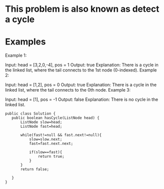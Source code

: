 # This problem is also known as detect a cycle

# Examples
Example 1:


Input: head = [3,2,0,-4], pos = 1
Output: true
Explanation: There is a cycle in the linked list, where the tail connects to the 1st node (0-indexed).
Example 2:


Input: head = [1,2], pos = 0
Output: true
Explanation: There is a cycle in the linked list, where the tail connects to the 0th node.
Example 3:


Input: head = [1], pos = -1
Output: false
Explanation: There is no cycle in the linked list.
 
 ```
 public class Solution {
    public boolean hasCycle(ListNode head) {
        ListNode slow=head;
        ListNode fast=head;

        while(fast!=null && fast.next!=null){
            slow=slow.next;
            fast=fast.next.next;

            if(slow==fast){
                return true;
            }
        }
        return false;
        
    }
}
```